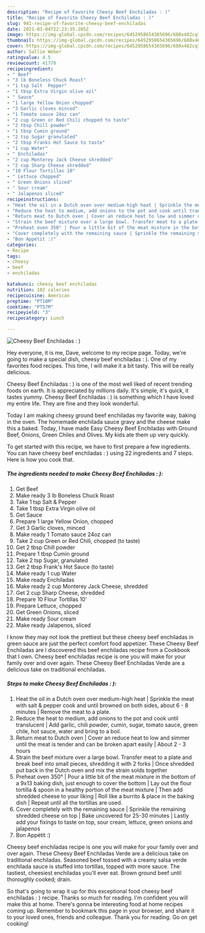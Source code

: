 ```yaml
---
description: "Recipe of Favorite Cheesy Beef Enchiladas : )"
title: "Recipe of Favorite Cheesy Beef Enchiladas : )"
slug: 941-recipe-of-favorite-cheesy-beef-enchiladas
date: 2021-03-04T22:23:35.285Z
image: https://img-global.cpcdn.com/recipes/6452958654365696/680x482cq70/cheesy-beef-enchiladas-recipe-main-photo.jpg
thumbnail: https://img-global.cpcdn.com/recipes/6452958654365696/680x482cq70/cheesy-beef-enchiladas-recipe-main-photo.jpg
cover: https://img-global.cpcdn.com/recipes/6452958654365696/680x482cq70/cheesy-beef-enchiladas-recipe-main-photo.jpg
author: Sallie Weber
ratingvalue: 4.5
reviewcount: 41770
recipeingredient:
- " Beef"
- "3 lb Boneless Chuck Roast"
- "1 tsp Salt  Pepper"
- "1 tbsp Extra Virgin olive oil"
- " Sauce"
- "1 large Yellow Onion chopped"
- "3 Garlic cloves minced"
- "1 Tomato sauce 24oz can"
- "2 cup Green or Red Chili chopped to taste"
- "2 tbsp Chill powder"
- "1 tbsp Cumin ground"
- "2 tsp Sugar granulated"
- "2 tbsp Franks Hot Sauce to taste"
- "1 cup Water"
- " Enchiladas"
- "2 cup Monterey Jack Cheese shredded"
- "2 cup Sharp Cheese shredded"
- "10 Flour Tortillas 10"
- " Lettuce chopped"
- " Green Onions sliced"
- " Sour cream"
- " Jalapenos sliced"
recipeinstructions:
- "Heat the oil in a Dutch oven over medium-high heat | Sprinkle the meat with salt &amp; pepper cook and until browned on both sides, about 6 - 8 minutes | Remove the meat to a plate."
- "Reduce the heat to medium, add onions to the pot and cook until translucent | Add garlic, chili powder, cumin, sugar, tomato sauce, green chile, hot sauce, water and bring to a boil."
- "Return meat to Dutch oven | Cover an reduce heat to low and simmer until the meat is tender and can be broken apart easily | About 2 - 3 hours"
- "Strain the beef mixture over a large bowl. Transfer meat to a plate and break beef into small pieces, shredding it with 2 forks | Once shredded put back in the Dutch oven and mix the strain solds together"
- "Preheat oven 350° | Pour a little bit of the meat mixture in the bottom of a 9x13 baking dish, just enough to cover the bottom | Lay out the flour tortilla &amp; spoon in a healthy portion of the meat mixture | Then add shredded cheese to your liking | Roll like a burrito &amp; place in the baking dish | Repeat until all the tortillas are used."
- "Cover completely with the remaining sauce | Sprinkle the remaining shredded cheese on top | Bake uncovered for 25-30 minutes | Lastly add your fixings to taste on top, sour cream, lettuce, green onions and jalapenos"
- "Bon Appétit :)"
categories:
- Recipe
tags:
- cheesy
- beef
- enchiladas

katakunci: cheesy beef enchiladas 
nutrition: 102 calories
recipecuisine: American
preptime: "PT10M"
cooktime: "PT57M"
recipeyield: "3"
recipecategory: Lunch

---
```



![Cheesy Beef Enchiladas : )](https://img-global.cpcdn.com/recipes/6452958654365696/680x482cq70/cheesy-beef-enchiladas-recipe-main-photo.jpg)

Hey everyone, it is me, Dave, welcome to my recipe page. Today, we're going to make a special dish, cheesy beef enchiladas : ). One of my favorites food recipes. This time, I will make it a bit tasty. This will be really delicious.

Cheesy Beef Enchiladas : ) is one of the most well liked of recent trending foods on earth. It is appreciated by millions daily. It's simple, it's quick, it tastes yummy. Cheesy Beef Enchiladas : ) is something which I have loved my entire life. They are fine and they look wonderful.

Today I am making cheesy ground beef enchiladas my favorite way, baking in the oven. The homemade enchilada sauce gravy and the cheese make this a baked. Today, I have made Easy Cheesy Beef Enchiladas with Ground Beef, Onions, Green Chiles and Olives. My kids ate them up very quickly.


To get started with this recipe, we have to first prepare a few ingredients. You can have cheesy beef enchiladas : ) using 22 ingredients and 7 steps. Here is how you cook that.

<!--inarticleads1-->

##### The ingredients needed to make Cheesy Beef Enchiladas : ):

1. Get  Beef
1. Make ready 3 lb Boneless Chuck Roast
1. Take 1 tsp Salt &amp; Pepper
1. Take 1 tbsp Extra Virgin olive oil
1. Get  Sauce
1. Prepare 1 large Yellow Onion, chopped
1. Get 3 Garlic cloves, minced
1. Make ready 1 Tomato sauce 24oz can
1. Take 2 cup Green or Red Chili, chopped (to taste)
1. Get 2 tbsp Chill powder
1. Prepare 1 tbsp Cumin ground
1. Take 2 tsp Sugar, granulated
1. Get 2 tbsp Frank&#39;s Hot Sauce (to taste)
1. Make ready 1 cup Water
1. Make ready  Enchiladas
1. Make ready 2 cup Monterey Jack Cheese, shredded
1. Get 2 cup Sharp Cheese, shredded
1. Prepare 10 Flour Tortillas 10&#39;
1. Prepare  Lettuce, chopped
1. Get  Green Onions, sliced
1. Make ready  Sour cream
1. Make ready  Jalapenos, sliced


I know they may not look the prettiest but these cheesy beef enchiladas in green sauce are just the perfect comfort food appetizer. These Cheesy Beef Enchiladas are I discovered this beef enchiladas recipe from a Cookbook that I own. Cheesy beef enchiladas recipe is one you will make for your family over and over again. These Cheesy Beef Enchiladas Verde are a delicious take on traditional enchiladas. 

<!--inarticleads2-->

##### Steps to make Cheesy Beef Enchiladas : ):

1. Heat the oil in a Dutch oven over medium-high heat | Sprinkle the meat with salt &amp; pepper cook and until browned on both sides, about 6 - 8 minutes | Remove the meat to a plate.
1. Reduce the heat to medium, add onions to the pot and cook until translucent | Add garlic, chili powder, cumin, sugar, tomato sauce, green chile, hot sauce, water and bring to a boil.
1. Return meat to Dutch oven | Cover an reduce heat to low and simmer until the meat is tender and can be broken apart easily | About 2 - 3 hours
1. Strain the beef mixture over a large bowl. Transfer meat to a plate and break beef into small pieces, shredding it with 2 forks | Once shredded put back in the Dutch oven and mix the strain solds together
1. Preheat oven 350° | Pour a little bit of the meat mixture in the bottom of a 9x13 baking dish, just enough to cover the bottom | Lay out the flour tortilla &amp; spoon in a healthy portion of the meat mixture | Then add shredded cheese to your liking | Roll like a burrito &amp; place in the baking dish | Repeat until all the tortillas are used.
1. Cover completely with the remaining sauce | Sprinkle the remaining shredded cheese on top | Bake uncovered for 25-30 minutes | Lastly add your fixings to taste on top, sour cream, lettuce, green onions and jalapenos
1. Bon Appétit :)


Cheesy beef enchiladas recipe is one you will make for your family over and over again. These Cheesy Beef Enchiladas Verde are a delicious take on traditional enchiladas. Seasoned beef tossed with a creamy salsa verde enchilada sauce is stuffed into tortillas, topped with more sauce. The tastiest, cheesiest enchiladas you&#39;ll ever eat. Brown ground beef until thoroughly cooked; drain. 

So that's going to wrap it up for this exceptional food cheesy beef enchiladas : ) recipe. Thanks so much for reading. I'm confident you will make this at home. There's gonna be interesting food at home recipes coming up. Remember to bookmark this page in your browser, and share it to your loved ones, friends and colleague. Thank you for reading. Go on get cooking!

